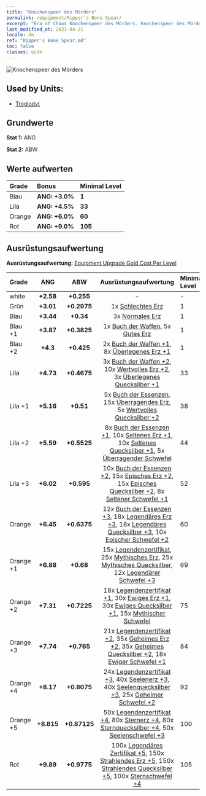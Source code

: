 ```yaml
---
title: "Knochenspeer des Mörders"
permalink: /equipment/Ripper's Bone Spear/
excerpt: "Era of Chaos Knochenspeer des Mörders. Knochenspeer des Mörders"
last_modified_at: 2021-04-21
locale: de
ref: "Ripper's Bone Spear.md"
toc: false
classes: wide
---
```


  ![Knochenspeer des Mörders](/images/e/e_7011.png)

## Used by Units:

* [Troglodyt](/de/units/Troglodyte/) 


## Grundwerte
 **Stat 1:** ANG

 **Stat 2:** ABW

## Werte aufwerten

  |     Grade    |   Bonus | Minimal Level | 
  |:-------------|:--------|:--------------| 
  | Blau | **ANG: +3.0%** | **1** | 
  | Lila | **ANG: +4.5%** | **33** | 
  | Orange | **ANG: +6.0%** | **60** | 
  | Rot | **ANG: +9.0%** | **105** | 


## Ausrüstungsaufwertung
 **Ausrüstungsaufwertung:** [Equipment Upgrade Gold Cost Per Level](/equipment/EquipmentUpgradeCostPerLevel/) 

  |          Grade      | ANG | ABW | Ausrüstungsaufwertung | Minimal Level |
  |:--------------------|:---------:|:---------:|:----------------:|:--------------|
  | white | **+2.58** | **+0.255** | - | - |
  | Grün | **+3.01** | **+0.2975** | 1x [Schlechtes Erz](/de/Items/mat_1/) | 1 |
  | Blau | **+3.44** | **+0.34** | 3x [Normales Erz](/de/Items/mat_6/) | 1 |
  | Blau +1 | **+3.87** | **+0.3825** | 1x [Buch der Waffen](/de/Items/mat_18/), 5x [Gutes Erz](/de/Items/mat_12/) | 1 |
  | Blau +2 | **+4.3** | **+0.425** | 2x [Buch der Waffen +1](/de/Items/mat_25/), 8x [Überlegenes Erz +1](/de/Items/mat_19/) | 1 |
  | Lila | **+4.73** | **+0.4675** | 3x [Buch der Waffen +2](/de/Items/mat_32/), 10x [Wertvolles Erz +2](/de/Items/mat_26/), 3x [Überlegenes Quecksilber +1](/de/Items/mat_21/) | 33 |
  | Lila +1 | **+5.16** | **+0.51** | 5x [Buch der Essenzen](/de/Items/mat_39/), 15x [Überragendes Erz](/de/Items/mat_33/), 5x [Wertvolles Quecksilber +2](/de/Items/mat_28/) | 38 |
  | Lila +2 | **+5.59** | **+0.5525** | 8x [Buch der Essenzen +1](/de/Items/mat_46/), 10x [Seltenes Erz +1](/de/Items/mat_40/), 10x [Seltenes Quecksilber +1](/de/Items/mat_42/), 5x [Überragender Schwefel](/de/Items/mat_36/) | 44 |
  | Lila +3 | **+6.02** | **+0.595** | 10x [Buch der Essenzen +2](/de/Items/mat_53/), 15x [Episches Erz +2](/de/Items/mat_47/), 15x [Episches Quecksilber +2](/de/Items/mat_49/), 8x [Seltener Schwefel +1](/de/Items/mat_43/) | 52 |
  | Orange | **+6.45** | **+0.6375** | 12x [Buch der Essenzen +3](/de/Items/mat_60/), 18x [Legendäres Erz +3](/de/Items/mat_54/), 18x [Legendäres Quecksilber +3](/de/Items/mat_56/), 10x [Epischer Schwefel +2](/de/Items/mat_50/) | 60 |
  | Orange +1 | **+6.88** | **+0.68** | 15x [Legendenzertifikat](/de/Items/mat_67/), 25x [Mythisches Erz](/de/Items/mat_61/), 25x [Mythisches Quecksilber](/de/Items/mat_63/), 12x [Legendärer Schwefel +3](/de/Items/mat_57/) | 69 |
  | Orange +2 | **+7.31** | **+0.7225** | 18x [Legendenzertifikat +1](/de/Items/mat_74/), 30x [Ewiges Erz +1](/de/Items/mat_68/), 30x [Ewiges Quecksilber +1](/de/Items/mat_70/), 15x [Mythischer Schwefel](/de/Items/mat_64/) | 75 |
  | Orange +3 | **+7.74** | **+0.765** | 21x [Legendenzertifikat +2](/de/Items/mat_81/), 35x [Geheimes Erz +2](/de/Items/mat_75/), 35x [Geheimes Quecksilber +2](/de/Items/mat_77/), 18x [Ewiger Schwefel +1](/de/Items/mat_71/) | 84 |
  | Orange +4 | **+8.17** | **+0.8075** | 24x [Legendenzertifikat +3](/de/Items/mat_88/), 40x [Seelenerz +3](/de/Items/mat_82/), 40x [Seelenquecksilber +3](/de/Items/mat_84/), 25x [Geheimer Schwefel +2](/de/Items/mat_78/) | 92 |
  | Orange +5 | **+8.815** | **+0.87125** | 50x [Legendenzertifikat +4](/de/Items/mat_95/), 80x [Sternerz +4](/de/Items/mat_89/), 80x [Sternquecksilber +4](/de/Items/mat_91/), 50x [Seelenschwefel +3](/de/Items/mat_85/) | 100 |
  | Rot | **+9.89** | **+0.9775** | 100x [Legendäres Zertifikat +5](/de/Items/mat_102/), 150x [Strahlendes Erz +5](/de/Items/mat_96/), 150x [Strahlendes Quecksilber +5](/de/Items/mat_98/), 100x [Sternschwefel +4](/de/Items/mat_92/) | 105 |

